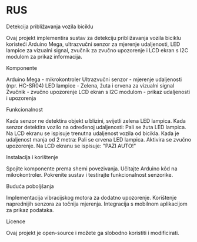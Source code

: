 # RUS
Detekcija približavanja vozila biciklu

Ovaj projekt implementira sustav za detekciju približavanja vozila biciklu koristeći Arduino Mega, ultrazvučni senzor za mjerenje udaljenosti, LED lampice za vizualni signal, zvučnik za zvučno upozorenje i LCD ekran s I2C modulom za prikaz informacija.

Komponente

Arduino Mega - mikrokontroler
Ultrazvučni senzor - mjerenje udaljenosti (npr. HC-SR04)
LED lampice - Zelena, žuta i crvena za vizualni signal
Zvučnik - zvučno upozorenje
LCD ekran s I2C modulom - prikaz udaljenosti i upozorenja

Funkcionalnost

Kada senzor ne detektira objekt u blizini, svijetli zelena LED lampica.
Kada senzor detektira vozilo na određenoj udaljenosti:
Pali se žuta LED lampica.
Na LCD ekranu se ispisuje trenutna udaljenost vozila od bicikla.
Kada je udaljenost manja od 2 metra:
Pali se crvena LED lampica.
Aktivira se zvučno upozorenje.
Na LCD ekranu se ispisuje: "PAZI AUTO!"

Instalacija i korištenje

Spojite komponente prema shemi povezivanja.
Učitajte Arduino kôd na mikrokontroler.
Pokrenite sustav i testirajte funkcionalnost senzorike.

Buduća poboljšanja

Implementacija vibracijskog motora za dodatno upozorenje.
Korištenje naprednijih senzora za točnija mjerenja.
Integracija s mobilnom aplikacijom za prikaz podataka.

Licence

Ovaj projekt je open-source i možete ga slobodno koristiti i modificirati.

